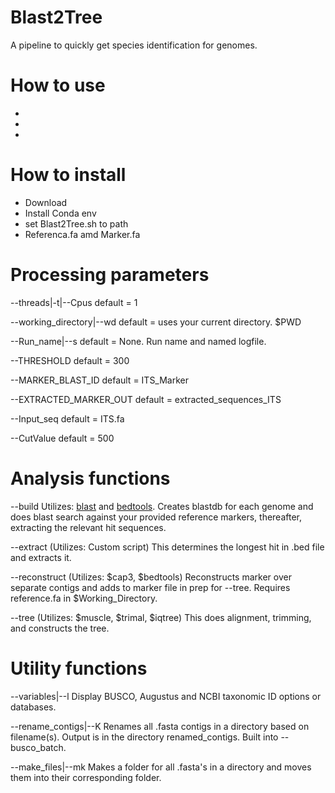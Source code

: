 # Blast2Tree
A pipeline to quickly get species identification for genomes.

# How to use
-
-
-

# How to install
- Download
- Install Conda env
- set Blast2Tree.sh to path
- Referenca.fa amd Marker.fa

# Processing parameters

--threads|-t|--Cpus
default = 1

--working_directory|--wd
default = uses your current directory. $PWD

--Run_name|--s
default = None. Run name and named logfile.

--THRESHOLD
default = 300

--MARKER_BLAST_ID
default = ITS_Marker

--EXTRACTED_MARKER_OUT
default = extracted_sequences_ITS

--Input_seq
default = ITS.fa

--CutValue
default = 500

# Analysis functions

--build
Utilizes: [blast](https://anaconda.org/bioconda/blast) and [bedtools](https://anaconda.org/bioconda/bedtools). Creates blastdb for each genome and does blast search against your provided reference markers, thereafter, extracting the relevant hit sequences.

--extract
(Utilizes: Custom script) This determines the longest hit in .bed file and extracts it.

--reconstruct
(Utilizes: $cap3, $bedtools) Reconstructs marker over separate contigs and adds to marker file in prep for --tree. Requires reference.fa in $Working_Directory.

--tree
(Utilizes: $muscle, $trimal, $iqtree) This does alignment, trimming, and constructs the tree.

# Utility functions

--variables|--l
Display BUSCO, Augustus and NCBI taxonomic ID options or databases.

--rename_contigs|--K
Renames all .fasta contigs in a directory based on filename(s). Output is in the directory renamed_contigs. Built into --busco_batch.

--make_files|--mk
Makes a folder for all .fasta's in a directory and moves them into their corresponding folder.

